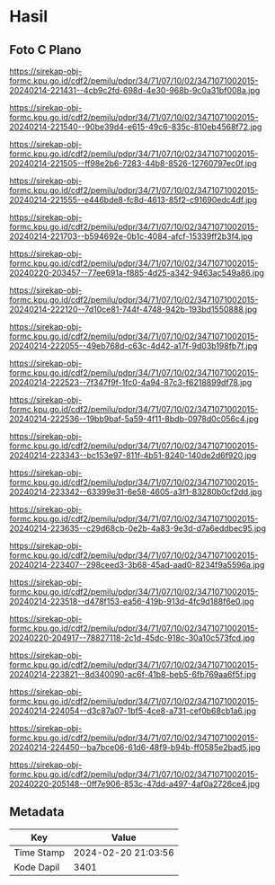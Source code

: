 # Hasil

## Foto C Plano

https://sirekap-obj-formc.kpu.go.id/cdf2/pemilu/pdpr/34/71/07/10/02/3471071002015-20240214-221431--4cb9c2fd-698d-4e30-968b-9c0a31bf008a.jpg

https://sirekap-obj-formc.kpu.go.id/cdf2/pemilu/pdpr/34/71/07/10/02/3471071002015-20240214-221540--90be39d4-e615-49c6-835c-810eb4568f72.jpg

https://sirekap-obj-formc.kpu.go.id/cdf2/pemilu/pdpr/34/71/07/10/02/3471071002015-20240214-221505--ff98e2b6-7283-44b8-8526-12760797ec0f.jpg

https://sirekap-obj-formc.kpu.go.id/cdf2/pemilu/pdpr/34/71/07/10/02/3471071002015-20240214-221555--e446bde8-fc8d-4613-85f2-c91690edc4df.jpg

https://sirekap-obj-formc.kpu.go.id/cdf2/pemilu/pdpr/34/71/07/10/02/3471071002015-20240214-221703--b594692e-0b1c-4084-afcf-15339ff2b3f4.jpg

https://sirekap-obj-formc.kpu.go.id/cdf2/pemilu/pdpr/34/71/07/10/02/3471071002015-20240220-203457--77ee691a-f885-4d25-a342-9463ac549a86.jpg

https://sirekap-obj-formc.kpu.go.id/cdf2/pemilu/pdpr/34/71/07/10/02/3471071002015-20240214-222120--7d10ce81-744f-4748-942b-193bd1550888.jpg

https://sirekap-obj-formc.kpu.go.id/cdf2/pemilu/pdpr/34/71/07/10/02/3471071002015-20240214-222055--49eb768d-c63c-4d42-a17f-9d03b198fb7f.jpg

https://sirekap-obj-formc.kpu.go.id/cdf2/pemilu/pdpr/34/71/07/10/02/3471071002015-20240214-222523--7f347f9f-1fc0-4a94-87c3-f6218899df78.jpg

https://sirekap-obj-formc.kpu.go.id/cdf2/pemilu/pdpr/34/71/07/10/02/3471071002015-20240214-222536--19bb9baf-5a59-4f11-8bdb-0978d0c056c4.jpg

https://sirekap-obj-formc.kpu.go.id/cdf2/pemilu/pdpr/34/71/07/10/02/3471071002015-20240214-223343--bc153e97-811f-4b51-8240-140de2d6f920.jpg

https://sirekap-obj-formc.kpu.go.id/cdf2/pemilu/pdpr/34/71/07/10/02/3471071002015-20240214-223342--63399e31-6e58-4605-a3f1-83280b0cf2dd.jpg

https://sirekap-obj-formc.kpu.go.id/cdf2/pemilu/pdpr/34/71/07/10/02/3471071002015-20240214-223635--c29d68cb-0e2b-4a83-9e3d-d7a6eddbec95.jpg

https://sirekap-obj-formc.kpu.go.id/cdf2/pemilu/pdpr/34/71/07/10/02/3471071002015-20240214-223407--298ceed3-3b68-45ad-aad0-8234f9a5596a.jpg

https://sirekap-obj-formc.kpu.go.id/cdf2/pemilu/pdpr/34/71/07/10/02/3471071002015-20240214-223518--d478f153-ea56-419b-913d-4fc9d188f6e0.jpg

https://sirekap-obj-formc.kpu.go.id/cdf2/pemilu/pdpr/34/71/07/10/02/3471071002015-20240220-204917--78827118-2c1d-45dc-918c-30a10c573fcd.jpg

https://sirekap-obj-formc.kpu.go.id/cdf2/pemilu/pdpr/34/71/07/10/02/3471071002015-20240214-223821--8d340090-ac6f-41b8-beb5-6fb769aa6f5f.jpg

https://sirekap-obj-formc.kpu.go.id/cdf2/pemilu/pdpr/34/71/07/10/02/3471071002015-20240214-224054--d3c87a07-1bf5-4ce8-a731-cef0b68cb1a6.jpg

https://sirekap-obj-formc.kpu.go.id/cdf2/pemilu/pdpr/34/71/07/10/02/3471071002015-20240214-224450--ba7bce06-61d6-48f9-b94b-ff0585e2bad5.jpg

https://sirekap-obj-formc.kpu.go.id/cdf2/pemilu/pdpr/34/71/07/10/02/3471071002015-20240220-205148--0ff7e906-853c-47dd-a497-4af0a2726ce4.jpg


## Metadata

| Key        | Value               |
| ---------- | ------------------- |
| Time Stamp | 2024-02-20 21:03:56 |
| Kode Dapil | 3401                |



